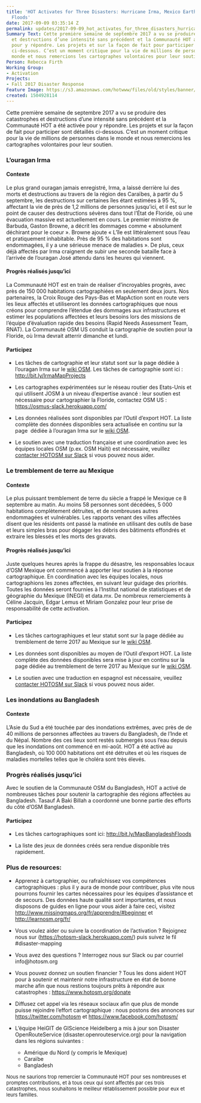 ```yaml
---
title: 'HOT Activates for Three Disasters: Hurricane Irma, Mexico Earthquake, Bangladesh
  Floods'
date: 2017-09-09 03:35:14 Z
permalink: updates/2017-09-09_hot_activates_for_three_disasters_hurricane_irma_mexico_earthquake_bangladesh_fl
Summary Text: Cette première semaine de septembre 2017 a vu se produire des catastrophes
  et destructions d’une intensité sans précédent et la Communauté HOT a été activée
  pour y répondre. Les projets et sur la façon de fait pour participer sont détaillés
  ci-dessous. C’est un moment critique pour la vie de millions de personnes dans le
  monde et nous remercions les cartographes volontaires pour leur soutien.
Person: Rebecca Firth
Working Group:
- Activation
Projects:
- Fall 2017 Disaster Response
Feature Image: https://s3.amazonaws.com/hotwww/files/old/styles/banner/public/Screen+Shot+2017-09-08+at+22.29.14.png
created: 1504928114
---
```


<p dir="ltr">Cette première semaine de septembre 2017 a vu se produire des catastrophes et destructions d’une intensité sans précédent et la Communauté HOT a été activée pour y répondre. Les projets et sur la façon de fait pour participer sont détaillés ci-dessous. C’est un moment critique pour la vie de millions de personnes dans le monde et nous remercions les cartographes volontaires pour leur soutien.</p><h3 dir="ltr">L’ouragan Irma</h3><h4 dir="ltr">Contexte</h4><p dir="ltr">Le plus grand ouragan jamais enregistré, Irma, a laissé derrière lui des morts et destructions au travers de la région des Caraïbes, à partir du 5 septembre, les destructions sur certaines îles étant estimées à 95 %, affectant la vie de près de 1,2 millions de personnes jusqu’ici, et il est sur le point de causer des destructions sévères dans tout l’État de Floride, où une évacuation massive est actuellement en cours. Le premier ministre de Barbuda, Gaston Browne, a décrit les dommages comme « absolument déchirant pour le coeur ». Browne ajoute « L’île est littéralement sous l’eau et pratiquement inhabitable. Près de 95 % des habitations sont endommagées, il y a une sérieuse menace de maladies ». De plus, ceux déjà affectés par Irma craignent de subir une seconde bataille face à l’arrivée de l’ouragan José attendu dans les heures qui viennent.</p><h4 dir="ltr">Progrès réalisés jusqu’ici</h4><p dir="ltr">La Communauté HOT est en train de réaliser d’incroyables progrès, avec près de 150 000 habitations cartographiées en seulement deux jours. Nos partenaires, la Croix Rouge des Pays-Bas et MapAction sont en route vers les lieux affectés et utiliseront les données cartographiques que nous créons pour comprendre l’étendue des dommages aux infrastructures et estimer les populations affectées et leurs besoins lors des missions de l’équipe d’évaluation rapide des besoins (Rapid Needs Assessment Team, RNAT). La Communauté OSM US conduit la cartographie de soutien pour la Floride, où Irma devrait atterrir dimanche et lundi.</p><h4 dir="ltr">Participez</h4><ul><li dir="ltr"><p dir="ltr">Les tâches de cartographie et leur statut sont sur la page dédiée à l’ouragan Irma sur le <a href="https://wiki.openstreetmap.org/wiki/FR:2017%20Hurricane%20Irma">wiki OSM</a>. Les tâches de cartographie sont ici : <a href="http://bit.ly/IrmaMapProjects">http://bit.ly/IrmaMapProjects</a></p></li><li dir="ltr"><p dir="ltr">Les cartographes expérimentées sur le réseau routier des Etats-Unis et qui utilisent JOSM à un niveau d’expertise avancé : leur soutien est nécessaire pour cartographier la Floride, contactez OSM US : <a href="https://osmus-slack.herokuapp.com/">https://osmus-slack.herokuapp.com/</a></p></li><li dir="ltr"><p dir="ltr">Les données réalisées sont disponibles par l’Outil d’export HOT. La liste complète des données disponibles sera actualisée en continu sur la page &nbsp;dédiée à l’ouragan Irma sur le <a href="https://wiki.openstreetmap.org/wiki/FR:2017%20Hurricane%20Irma">wiki OSM</a>.</p></li><li dir="ltr"><p dir="ltr">Le soutien avec une traduction française et une coordination avec les équipes locales OSM (p.ex. OSM Haïti) est nécessaire, veuillez <a href="http://hotosm.slack.com/">contacter HOTOSM sur Slack</a> si vous pouvez nous aider.</p></li></ul><h3 dir="ltr">Le tremblement de terre au Mexique</h3><h4 dir="ltr">Contexte</h4><p dir="ltr">Le plus puissant tremblement de terre du siècle a frappé le Mexique ce 8 septembre au matin. Au moins 58 personnes sont décédées, 5 000 habitations complètement détruites, et de nombreuses autres endommagées et vulnérables. Les rapports venant des villes affectées disent que les résidents ont passé la matinée en utilisant des outils de base et leurs simples bras pour dégager les débris des bâtiments effondrés et extraire les blessés et les morts des gravats.</p><h4 dir="ltr">Progrès réalisés jusqu’ici</h4><p dir="ltr">Juste quelques heures après la frappe du désastre, les responsables locaux d’OSM Mexique ont commencé à apporter leur soutien à la réponse cartographique. En coordination avec les équipes locales, nous cartographions les zones affectées, en suivant leur guidage des priorités. Toutes les données seront fournies à l’Institut national de statistiques et de géographie du Mexique (INEGI) et data.mx. De nombreux remerciements à Céline Jacquin, Edgar Lemus et Miriam Gonzalez pour leur prise de responsabilité de cette activation.</p><h4 dir="ltr">Participez</h4><ul><li dir="ltr"><p dir="ltr">Les tâches cartographiques et leur statut sont sur la page dédiée au tremblement de terre 2017 au Mexique sur le <a href="https://wiki.openstreetmap.org/wiki/2017_Mexico_Earthquake">wiki OSM</a>.</p></li><li dir="ltr"><p dir="ltr">Les données sont disponibles au moyen de l’Outil d’export HOT. La liste complète des données disponibles sera mise à jour en continu sur la page dédiée au tremblement de terre 2017 au Mexique sur le <a href="https://wiki.openstreetmap.org/wiki/2017_Mexico_Earthquake">wiki OSM</a>.</p></li><li dir="ltr"><p dir="ltr">Le soutien avec une traduction en espagnol est nécessaire, veuillez <a href="http://hotosm.slack.com/">contacter HOTOSM sur Slack</a> si vous pouvez nous aider.</p></li></ul><h3 dir="ltr">Les inondations au Bangladesh</h3><h4 dir="ltr">Contexte</h4><p dir="ltr">L’Asie du Sud a été touchée par des inondations extrêmes, avec près de de 40 millions de personnes affectées au travers du Bangladesh, de l’Inde et du Népal. Nombre des ces lieux sont restés submergés sous l’eau depuis que les inondations ont commencé en mi-août. HOT a été activé au Bangladesh, où 100 000 habitations ont été détruites et où les risques de maladies mortelles telles que le choléra sont très élevés.</p><h3 dir="ltr">Progrès réalisés jusqu’ici</h3><p dir="ltr">Avec le soutien de la Communauté OSM du Bangladesh, HOT a activé de nombreuses tâches pour soutenir la cartographie des régions affectées au Bangladesh. Tasauf A Baki Billah a coordonné une bonne partie des efforts du côté d’OSM Bangladesh.</p><h4 dir="ltr">Participez</h4><ul><li dir="ltr"><p dir="ltr">Les tâches cartographiques sont ici: <a href="http://bit.ly/MapBangladeshFloods">http://bit.ly/MapBangladeshFloods</a></p></li><li dir="ltr"><p dir="ltr">La liste des jeux de données créés sera rendue disponible très rapidement.</p></li></ul><h3 dir="ltr">Plus de resources:</h3><ul><li dir="ltr"><p dir="ltr">Apprenez à cartographier, ou rafraîchissez vos compétences cartographiques : plus il y aura de monde pour contribuer, plus vite nous pourrons fournir les cartes nécessaires pour les équipes d’assistance et de secours. Des données haute qualité sont importantes, et nous disposons de guides en ligne pour vous aider à faire ceci, visitez <a href="http://www.missingmaps.org/fr/apprendre/#beginner">http://www.missingmaps.org/fr/apprendre/#beginner</a> et <a href="http://learnosm.org/fr/">http://learnosm.org/fr/</a></p></li><li dir="ltr"><p dir="ltr">Vous voulez aider ou suivre la coordination de l’activation ? Rejoignez nous sur (<a href="https://hotosm-slack.herokuapp.com/">https://hotosm-slack.herokuapp.com/</a>) puis suivez le fil #disaster-mapping</p></li><li dir="ltr"><p dir="ltr">Vous avez des questions ? Interrogez nous sur Slack ou par courriel info@hotosm.org</p></li><li dir="ltr"><p dir="ltr">Vous pouvez donnez un soutien financier ? Tous les dons aident HOT pour à soutenir et maintenir notre infrastructure en état de bonne marche afin que nous restions toujours prêts à répondre aux catastrophes : <a href="https://www.hotosm.org/donate">https://www.hotosm.org/donate</a></p></li><li dir="ltr"><p dir="ltr">Diffusez cet appel via les réseaux sociaux afin que plus de monde puisse rejoindre l’effort cartographique : nous postons des annonces sur <a href="https://twitter.com/hotosm">https://twitter.com/hotosm</a> et <a href="https://www.facebook.com/hotosm/">https://www.facebook.com/hotosm/</a></p></li><li dir="ltr"><p dir="ltr">L’équipe HeiGIT de GIScience Heidelberg a mis à jour son Disaster OpenRouteService (disaster.openrouteservice.org) pour la navigation dans les régions suivantes :</p></li><ul><li>Amérique du Nord (y compris le Mexique)</li><li>Caraïbe</li><li>Bangladesh</li></ul></ul><p><span style="font-size: 13.008px;">Nous ne saurions trop remercier la Communauté HOT pour ses nombreuses et promptes contributions, et à tous ceux qui sont affectés par ces trois catastrophes, nous souhaitons le meilleur rétablissement possible pour eux et leurs familles.</span></p>
